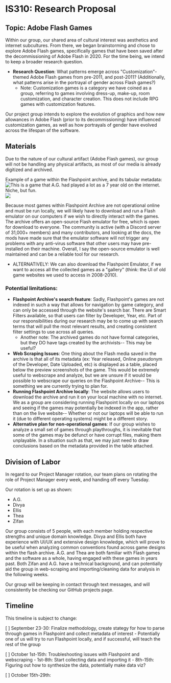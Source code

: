 # IS310: Research Proposal

## Topic: Adobe Flash Games

Within our group, our shared area of cultural interest was aesthetics and internet subcultures. From there, we began brainstorming and chose to explore Adobe Flash games, specifically games that have been saved after the decommissioning of Adobe Flash in 2020. For the time being, we intend to keep a broader research question.
- __**Research Question**__: What patterns emerge across "Customization"-themed Adobe Flash games from pre-2011, and post-2011? (Additionally, what patterns arise in the portrayal of gender across Flash games?)
    - Note: Customization games is a category we have coined as a group, referring to games involving dress-up, make-up, room customization, and character creation. This does not include RPG games with customization features.

Our project group intends to explore the evolution of graphics and how new allowances in Adobe Flash (prior to its decommissioning) have influenced customization games, as well as how portrayals of gender have evolved across the lifespan of the software.

## Materials

Due to the nature of our cultural artifact (Adobe Flash games), our group will not be handling any physical artifacts, as most of our media is already digitized and archived. 

Example of a game within the Flashpoint archive, and its tabular metadata:
![](images/ducklife-tableex1 "This is a game that A.G. had played a lot as a 7 year old on the internet. Niche, but fun.")
![](images/ducklife-tableex2)

Because most games within Flashpoint Archive are not operational online and must be run locally, we will likely have to download and run a Flash emulator on our computers if we wish to directly interact with the games. The archive offers an open-source Flash emulator for free, which is open for download to everyone. The community is active (with a Discord server of 31,000+ members) and many contributors, and looking at the docs, the mods have made sure that the emulator software will not trigger any problems with any anti-virus software that other users may have pre-installed on their machine. Overall, I say the open-source emulator is well maintained and can be a reliable tool for our research.

- ALTERNATIVELY: We can also download the Flashpoint Emulator, if we want to access all the collected games as a "gallery" (think: the UI of old game websites we used to access in 2008-2010). 

### __Potential limitations__:
- **Flashpoint Archive's search feature**: Sadly, Flashpoint's games are not indexed in such a way that allows for navigation by game category, and can only be accessed through the website's search bar. There are Smart Filters available, so that users can filter by Developer, Year, etc. Part of our responsibilities during our research may be to come up with search terms that will pull the most relevant results, and creating consistent filter settings to use across all queries.
     - Another note: The archived games do not have formal categories, but they DO have tags created by the archivists-- This may be useful? 
- **Web Scraping Issues**: One thing about the Flash media saved in the archive is that all of its metadata (ex: Year released, Online pseudonym of the Developer, Date Uploaded, etc) is displayed as a table, placed below the preview screenshots of the game. This would be extremely useful to webscrape and analyze, but we are unsure if it would be possible to webscrape our queries on the Flashpoint Archive-- This is something we are currently trying to plan for.
- **Running Flashpoint Archive locally**: The website allows users to download the archive and run it on your local machine with no internet. We as a group are considering running Flashpoint locally on our laptops and seeing if the games may potentially be indexed in the app, rather than on the live website-- Whether or not our laptops will be able to run it (due to different operating systems) might be a different story.
- **Alternative plan for non-operational games**: If our group wishes to analyze a small set of games through playthroughs, it is inevitable that some of the games may be defunct or have corrupt files, making them unplayable. In a situation such as that, we may just need to draw conclusions based on the metadata provided in the table attached. 


## Division of Labor

In regard to our Project Manager rotation, our team plans on rotating the role of Project Manager every week, and handing off every Tuesday. 

Our rotation is set up as shown: 
- A.G.
- Divya
- Ellis 
- Thea
- Zifan

Our group consists of 5 people, with each member holding respective strengths and unique domain knowledge. Divya and Ellis both have experience with UI/UX and extensive design knowledge, which will prove to be useful when analyzing common conventions found across game designs within the flash archive. A.G. and Thea are both familiar with Flash games and the software as a whole, having engaged with these games in years past. Both Zifan and A.G. have a technical background, and can potentially aid the group in web-scraping and importing/cleaning data for analysis in the following weeks. 

Our group will be keeping in contact through text messages, and will consistently be checking our GitHub projects page. 

## Timeline

This timeline is subject to change:

[ ] September 23-30: Finalize methodology, create stategy for how to parse through games in Flashpoint and collect metadata of interest
     - Potentially one of us will try to run Flashpoint locally, and if successful, will teach the rest of the group

[ ] October 1st-15th: Troubleshooting issues with Flashpoint and webscraping
     - 1st-8th: Start collecting data and importing it
     - 8th-15th: Figuring out how to synthesize the data, potentially make data viz?

[ ] October 15th-29th:
